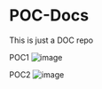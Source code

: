 # POC-Docs
This is just a DOC repo

POC1
![image](https://user-images.githubusercontent.com/72068582/189830458-f1f4056f-f7dd-43b9-80ea-53187ca60ab7.png)

POC2
![image](https://user-images.githubusercontent.com/72068582/189830374-b04f35d7-b61f-487d-bc46-4dbb37dc2a38.png)
